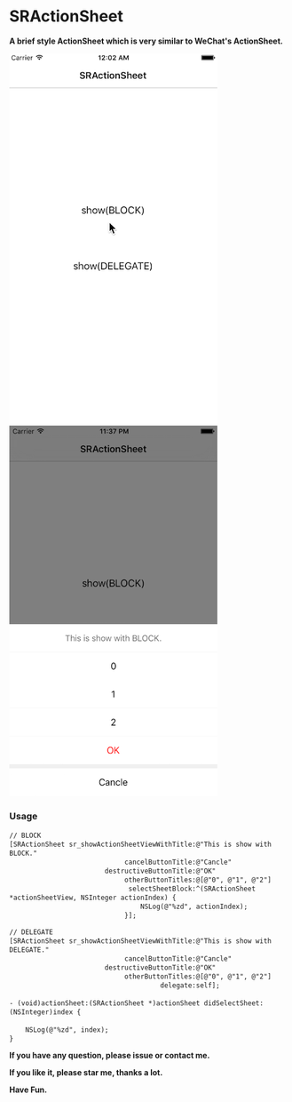 # SRActionSheet
**A brief style ActionSheet which is very similar to WeChat's ActionSheet.**

![image](./show.gif)
![image](./show.png)

### Usage

````objc
// BLOCK
[SRActionSheet sr_showActionSheetViewWithTitle:@"This is show with BLOCK."
                             cancelButtonTitle:@"Cancle"
                        destructiveButtonTitle:@"OK"
                             otherButtonTitles:@[@"0", @"1", @"2"]
                              selectSheetBlock:^(SRActionSheet *actionSheetView, NSInteger actionIndex) {
                                 NSLog(@"%zd", actionIndex);
                             }];
````

````objc
// DELEGATE
[SRActionSheet sr_showActionSheetViewWithTitle:@"This is show with DELEGATE."
                             cancelButtonTitle:@"Cancle"
                        destructiveButtonTitle:@"OK"
                             otherButtonTitles:@[@"0", @"1", @"2"]
                                      delegate:self];
                                      
- (void)actionSheet:(SRActionSheet *)actionSheet didSelectSheet:(NSInteger)index {
    
    NSLog(@"%zd", index);
}
````

**If you have any question, please issue or contact me.**

**If you like it, please star me, thanks a lot.**

**Have Fun.**

